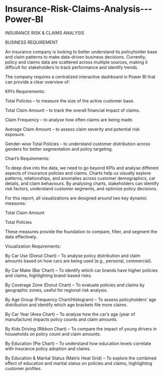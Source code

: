 # Insurance-Risk-Claims-Analysis---Power-BI
INSURANCE RISK & CLAIMS ANALYSIS 

BUSINESS REQUIREMENT 

An insurance company is looking to better understand its policyholder base and claim patterns to make data-driven business decisions. Currently, policy and claims data are scattered across multiple sources, making it difficult for stakeholders to track performance and identify trends. 

The company requires a centralized interactive dashboard in Power BI that can provide a clear overview of: 

 

KPI’s Requirements: 

Total Policies – to measure the size of the active customer base. 

Total Claim Amount – to track the overall financial impact of claims. 

Claim Frequency – to analyse how often claims are being made. 

Average Claim Amount – to assess claim severity and potential risk exposure. 

Gender-wise Total Policies – to understand customer distribution across genders for better segmentation and policy targeting. 

 

Chart’s Requirements: 

To deep dive into the data, we need to go beyond KPIs and analyse different aspects of insurance policies and claims. Charts help us visually explore patterns, relationships, and anomalies across customer demographics, car details, and claim behaviours. By analysing charts, stakeholders can identify risk factors, understand customer segments, and optimize policy decisions. 

For this report, all visualizations are designed around two key dynamic measures: 

Total Claim Amount 

Total Policies 

These measures provide the foundation to compare, filter, and segment the data effectively. 

Visualization Requirements: 

By Car Use (Donut Chart) – To analyse policy distribution and claim amounts based on how cars are being used (e.g., personal, commercial). 

By Car Make (Bar Chart) – To identify which car brands have higher policies and claims, highlighting brand-based risks. 

By Coverage Zone (Donut Chart) – To evaluate policies and claims by geographic zones, useful for regional risk analysis. 

By Age Group (Frequency Chart/Histogram) – To assess policyholders’ age distribution and identify which age brackets file more claims. 

By Car Year (Area Chart) – To analyse how the car’s age (year of manufacture) impacts policy counts and claim amounts. 

By Kids Driving (Ribbon Chart) – To compare the impact of young drivers in households on policy count and claim amounts. 

By Education (Pie Chart) – To understand how education levels correlate with insurance policy adoption and claims. 

By Education & Marital Status (Matrix Heat Grid) – To explore the combined effect of education and marital status on policies and claims, highlighting customer profiles. 
